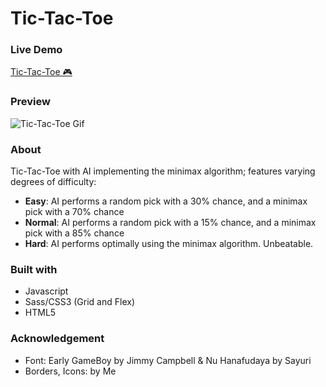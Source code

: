 # Tic-Tac-Toe
### Live Demo
[Tic-Tac-Toe 🎮](https://sorphil.github.io/Tic-Tac-Toe/)   

### Preview
![Tic-Tac-Toe Gif](https://media.giphy.com/media/eKt7FRqcsgqSlnNXH1/giphy.gif)  

### About
Tic-Tac-Toe with AI implementing the minimax algorithm; features varying degrees of difficulty:  
* **Easy**: AI performs a random pick with a 30% chance, and a minimax pick with a 70% chance  
* **Normal**: AI performs a random pick with a 15% chance, and a minimax pick with a 85% chance  
* **Hard**: AI performs optimally using the minimax algorithm. Unbeatable.  

### Built with
- Javascript
- Sass/CSS3 (Grid and Flex)
- HTML5

### Acknowledgement
- Font: Early GameBoy by Jimmy Campbell & Nu Hanafudaya by Sayuri  
- Borders, Icons: by Me  


